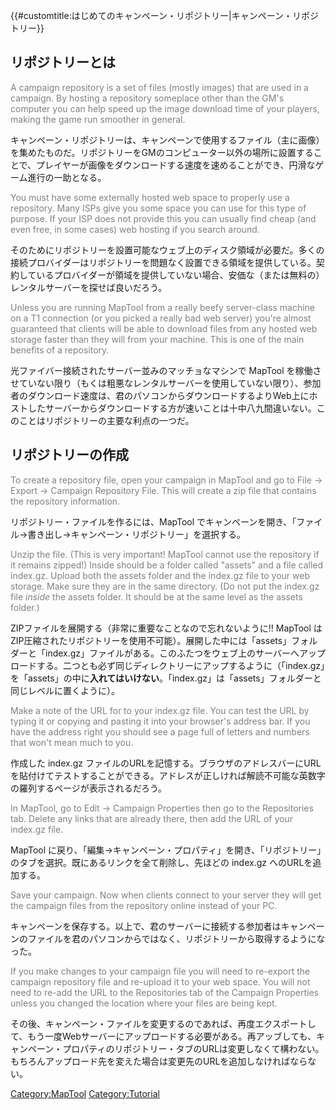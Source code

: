 {{\#customtitle:はじめてのキャンペーン・リポジトリー|キャンペーン・リポジトリー}}

## リポジトリーとは

<div style="color:gray;">

A campaign repository is a set of files (mostly images) that are used in
a campaign. By hosting a repository someplace other than the GM's
computer you can help speed up the image download time of your players,
making the game run smoother in general.

</div>

キャンペーン・リポジトリーは、キャンペーンで使用するファイル（主に画像）を集めたものだ。リポジトリーをGMのコンピューター以外の場所に設置することで、プレイヤーが画像をダウンロードする速度を速めることができ、円滑なゲーム進行の一助となる。

<div style="color:gray;">

You must have some externally hosted web space to properly use a
repository. Many ISPs give you some space you can use for this type of
purpose. If your ISP does not provide this you can usually find cheap
(and even free, in some cases) web hosting if you search around.

</div>

そのためにリポジトリーを設置可能なウェブ上のディスク領域が必要だ。多くの接続プロバイダーはリポジトリーを問題なく設置できる領域を提供している。契約しているプロバイダーが領域を提供していない場合、安価な（または無料の）レンタルサーバーを探せば良いだろう。

<div style="color:gray;">

Unless you are running MapTool from a really beefy server-class machine
on a T1 connection (or you picked a really bad web server) you're almost
guaranteed that clients will be able to download files from any hosted
web storage faster than they will from your machine. This is one of the
main benefits of a repository.

</div>

光ファイバー接続されたサーバー並みのマッチョなマシンで MapTool
を稼働させていない限り（もくは粗悪なレンタルサーバーを使用していない限り）、参加者のダウンロード速度は、君のパソコンからダウンロードするよりWeb上にホストしたサーバーからダウンロードする方が速いことは十中八九間違いない。このことはリポジトリーの主要な利点の一つだ。

## リポジトリーの作成

<div style="color:gray">

To create a repository file, open your campaign in MapTool and go to
File -\> Export -\> Campaign Repository File. This will create a zip
file that contains the repository information.

</div>

リポジトリー・ファイルを作るには、MapTool でキャンペーンを開き、「ファイル→書き出し→キャンペーン・リポジトリー」を選択する。

<div style="color:gray">

Unzip the file. (This is very important\! MapTool cannot use the
repository if it remains zipped\!) Inside should be a folder called
"assets" and a file called index.gz. Upload both the assets folder and
the index.gz file to your web storage. Make sure they are in the same
directory. (Do not put the index.gz file *inside* the assets folder. It
should be at the same level as the assets folder.)

</div>

ZIPファイルを展開する（非常に重要なことなので忘れないように\!\! MapTool
はZIP圧縮されたリポジトリーを使用不可能）。展開した中には「assets」フォルダーと「index.gz」ファイルがある。このふたつをウェブ上のサーバーへアップロードする。二つとも必ず同じディレクトリーにアップするように（「index.gz」を「assets」の中に**入れてはいけない**。「index.gz」は「assets」フォルダーと同じレベルに置くように）。

<div style="color:gray">

Make a note of the URL for to your index.gz file. You can test the URL
by typing it or copying and pasting it into your browser's address bar.
If you have the address right you should see a page full of letters and
numbers that won't mean much to you.

</div>

作成した index.gz
ファイルのURLを記憶する。ブラウザのアドレスバーにURLを貼付けてテストすることができる。アドレスが正しければ解読不可能な英数字の羅列するページが表示されるだろう。

<div style="color:gray">

In MapTool, go to Edit -\> Campaign Properties then go to the
Repositories tab. Delete any links that are already there, then add the
URL of your index.gz file.

</div>

MapTool に戻り、「編集→キャンペーン・プロパティ」を開き、「リポジトリー」のタブを選択。既にあるリンクを全て削除し、先ほどの
index.gz へのURLを追加する。

<div style="color:gray">

Save your campaign. Now when clients connect to your server they will
get the campaign files from the repository online instead of your PC.

</div>

キャンペーンを保存する。以上で、君のサーバーに接続する参加者はキャンペーンのファイルを君のパソコンからではなく、リポジトリーから取得するようになった。

<div style="color:gray">

If you make changes to your campaign file you will need to re-export the
campaign repository file and re-upload it to your web space. You will
not need to re-add the URL to the Repositories tab of the Campaign
Properties unless you changed the location where your files are being
kept.

</div>

その後、キャンペーン・ファイルを変更するのであれば、再度エクスポートして、もう一度Webサーバーにアップロードする必要がある。再アッブしても、キャンペーン・プロパティのリポジトリー・タブのURLは変更しなくて構わない。もちろんアップロード先を変えた場合は変更先のURLを追加しなければならない。

[Category:MapTool](Category:MapTool "wikilink")
[Category:Tutorial](Category:Tutorial "wikilink")